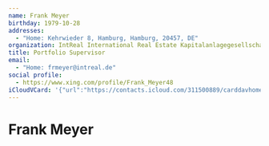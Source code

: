 ```yaml
---
name: Frank Meyer
birthday: 1979-10-28
addresses:
  - "Home: Kehrwieder 8, Hamburg, Hamburg, 20457, DE"
organization: IntReal International Real Estate Kapitalanlagegesellschaft mbH
title: Portfolio Supervisor
email:
  - "Home: frmeyer@intreal.de"
social profile:
  - https://www.xing.com/profile/Frank_Meyer48
iCloudVCard: '{"url":"https://contacts.icloud.com/311500889/carddavhome/card/NGY1ODUzODYtZGIxOS00ZDM4LWEzYjQtZjg0MmNhM2Y5OGM1.vcf","etag":"\"kmfhcxvb\"","data":"BEGIN:VCARD\r\nVERSION:3.0\r\nFN:\r\nN:Meyer;Frank;;;\r\nUID:4f585386-db19-4d38-a3b4-f842ca3f98c5\r\nBDAY;VALUE=date:1979-10-28\r\nADR;TYPE=HOME:;;Kehrwieder 8;Hamburg;Hamburg;20457;DE;\r\nWP1.X-ABLABEL:Work\r\nWP2.X-ABLABEL:Work\r\nitem0.X-ABLABEL:xing\r\nPRODID:ez-vcard 0.9.13-fc\r\nREV:2025-04-03T22:10:51Z\r\nORG:IntReal International Real Estate Kapitalanlagegesellschaft mbH;\r\nTITLE:Portfolio Supervisor\r\nEMAIL;TYPE=HOME:frmeyer@intreal.de\r\nPHOTO;VALUE=uri:https://gateway.icloud.com/contacts/311500889/ck/card/22870\r\n e95274ed7b88ac01c9b5725b297\r\nitem0.X-SOCIALPROFILE;X-USER=Frank_Meyer48:https://www.xing.com/profile/Fra\r\n nk_Meyer48\r\nEND:VCARD"}'
---
```

# Frank Meyer